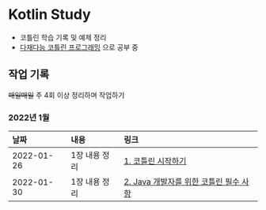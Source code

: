 # Kotlin Study
- 코틀린 학습 기록 및 예제 정리
- [다재다능 코틀린 프로그래밍] 으로 공부 중

## 작업 기록
~~매일매일~~ 주 4회 이상 정리하며 작업하기

### **2022년 1월**
|날짜|내용|링크|
|:---|:---|:---|
|2022-01-26|1장 내용 정리|[1. 코틀린 시작하기](https://blog.rgbplace.com/407)|
|2022-01-30|1장 내용 정리|[2. Java 개발자를 위한 코틀린 필수 사항](https://blog.rgbplace.com/409)|

[다재다능 코틀린 프로그래밍]: https://www.google.com/search?q=%EB%8B%A4%EC%9E%AC%EB%8B%A4%EB%8A%A5+%EC%BD%94%ED%8B%80%EB%A6%B0+%ED%94%84%EB%A1%9C%EA%B7%B8%EB%9E%98%EB%B0%8D&oq=%EB%8B%A4%EC%9E%AC%EB%8B%A4%EB%8A%A5+%EC%BD%94%ED%8B%80%EB%A6%B0+%ED%94%84%EB%A1%9C%EA%B7%B8%EB%9E%98%EB%B0%8D&aqs=chrome..69i57.3773j0j7&sourceid=chrome&ie=UTF-8
